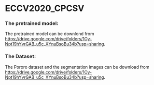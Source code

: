 # ECCV2020_CPCSV

### The pretrained model:
The pretrained model can be downlond from https://drive.google.com/drive/folders/1Oy-Npt19hYvrGAB_u5c_XYnuBsoBu34b?usp=sharing.

### The Dataset:
The Pororo dataset and the segmentation images can be download from https://drive.google.com/drive/folders/1Oy-Npt19hYvrGAB_u5c_XYnuBsoBu34b?usp=sharing.
